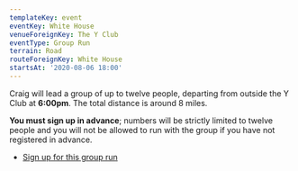 ```yaml
---
templateKey: event
eventKey: White House
venueForeignKey: The Y Club
eventType: Group Run
terrain: Road
routeForeignKey: White House
startsAt: '2020-08-06 18:00'
---
```

Craig will lead a group of up to twelve people, departing from outside the Y Club
at **6:00pm**. The total distance is around 8 miles.

**You must sign up in advance**; numbers will be strictly limited to twelve people 
and you will not be allowed to run with the group if you have not registered in 
advance.

* [Sign up for this group run](https://doodle.com/poll/st2wx767abkgyavt)


